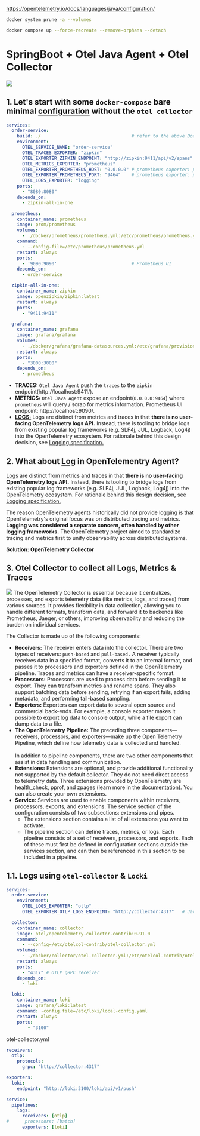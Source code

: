 https://opentelemetry.io/docs/languages/java/configuration/

````bash
docker system prune -a --volumes

````
````bash
docker compose up --force-recreate --remove-orphans --detach
````

# SpringBoot + Otel Java Agent + Otel Collector 
<img src="https://github.com/nlinhvu/opentelemetry-order-service-2023/blob/main/gif/diagram.gif?raw=true"/>

## 1. Let's start with some `docker-compose` bare minimal [configuration](https://opentelemetry.io/docs/languages/java/configuration/) without the `otel collector`

````yml
services:
  order-service:
    build: ./                                  # refer to the above Dockerfile & create a docker image
    environment:
      OTEL_SERVICE_NAME: "order-service"
      OTEL_TRACES_EXPORTER: "zipkin"
      OTEL_EXPORTER_ZIPKIN_ENDPOINT: "http://zipkin:9411/api/v2/spans"
      OTEL_METRICS_EXPORTER: "prometheus"
      OTEL_EXPORTER_PROMETHEUS_HOST: "0.0.0.0" # prometheus exporter: prometheus will query to this endpoint
      OTEL_EXPORTER_PROMETHEUS_PORT: "9464"    # prometheus exporter: prometheus will query to this port
      OTEL_LOGS_EXPORTER: "logging"
    ports:
      - "8080:8080"
    depends_on:
      - zipkin-all-in-one

  prometheus:
    container_name: prometheus
    image: prom/prometheus
    volumes:
      - ./docker/prometheus/prometheus.yml:/etc/prometheus/prometheus.yml
    command:
      - --config.file=/etc/prometheus/prometheus.yml
    restart: always
    ports:
      - '9090:9090'                            # Prometheus UI
    depends_on:
      - order-service

  zipkin-all-in-one:
    container_name: zipkin
    image: openzipkin/zipkin:latest
    restart: always
    ports:
      - "9411:9411"

  grafana:
    container_name: grafana
    image: grafana/grafana
    volumes:
      - ./docker/grafana/grafana-datasources.yml:/etc/grafana/provisioning/datasources/datasources.yml
    restart: always
    ports:
      - "3000:3000"
    depends_on:
      - prometheus
````

- **TRACES:**   `Otel Java Agent` push the `traces` to the `zipkin` endpoint(http://localhost:9411/). 
- **METRICS:**  `Otel Java Agent` expose an endpoint(`0.0.0.0:9464`) where `prometheus` will query / scrap for metrics information. Prometheus UI endpoint: http://localhost:9090/.
- **[LOGS:](https://opentelemetry.io/docs/languages/java/instrumentation/#logs)** Logs are distinct from metrics and traces in that <b>there is no user-facing OpenTelemetry logs API.</b>
  Instead, there is tooling to bridge logs from existing popular log frameworks (e.g. SLF4j, JUL, Logback, Log4j) into the OpenTelemetry ecosystem. For rationale behind this design decision, see [Logging specification.](https://opentelemetry.io/docs/specs/otel/logs/)

## 2. What about [Log](https://opentelemetry.io/docs/languages/java/instrumentation/#logs) in OpenTelementry Agent?
[Logs]((https://opentelemetry.io/docs/languages/java/instrumentation/#logs)) are distinct from metrics and traces in that <b>there is no user-facing OpenTelemetry logs API.</b>
Instead, there is tooling to bridge logs from existing popular log frameworks (e.g. SLF4j, JUL, Logback, Log4j) into the OpenTelemetry ecosystem. For rationale behind this design decision, see [Logging specification.](https://opentelemetry.io/docs/specs/otel/logs/)

The reason OpenTelemetry agents historically did not provide logging is that OpenTelemetry's original focus was on distributed tracing and metrics. **Logging was considered a separate concern, often handled by other logging frameworks.** The OpenTelemetry project aimed to standardize tracing and metrics first to unify observability across distributed systems.

**Solution:** **OpenTelemetry Collector**

## 3. Otel Collector to collect all Logs, Metrics & Traces
<img src="https://b3716232.smushcdn.com/3716232/wp-content/uploads/2022/07/OpenTelemetry-Collector-Architecture.png?lossy=2&strip=1&webp=1"/>
The OpenTelemetry Collector is essential because it centralizes, processes, and exports telemetry data (like metrics, logs, and traces) from various sources. It provides flexibility in data collection, allowing you to handle different formats, transform data, and forward it to backends like Prometheus, Jaeger, or others, improving observability and reducing the burden on individual services.

The Collector is made up of the following components:
- **Receivers:** The receiver enters data into the collector. There are two types of receivers: `push-based` and `pull-based.` A receiver typically receives data in a specified format, converts it to an internal format, and passes it to processors and exporters defined in the OpenTelemetry pipeline. Traces and metrics can have a receiver-specific format.
- **Processors:** Processors are used to process data before sending it to export. They can transform metrics and rename spans. They also support batching data before sending, retrying if an export fails, adding metadata, and performing tail-based sampling.
- **Exporters:** Exporters can export data to several open source and commercial back-ends. For example, a console exporter makes it possible to export log data to console output, while a file export can dump data to a file.
- **The OpenTelemetry Pipeline:** The preceding three components—receivers, processors, and exporters—make up the Open Telemetry Pipeline, which define how telemetry data is collected and handled. <br/><br/>In addition to pipeline components, there are two other components that assist in data handling and communication.
- **Extensions:** Extensions are optional, and provide additional functionality not supported by the default collector. They do not need direct access to telemetry data. Three extensions provided by OpenTelemetry are health_check, pprof, and zpages (learn more in the [documentation](https://opentelemetry.io/docs/collector/configuration/#extensions)). You can also create your own extensions.
- **Service:** Services are used to enable components within receivers, processors, exports, and extensions. The service section of the configuration consists of two subsections: extensions and pipes.
  - The extensions section contains a list of all extensions you want to activate.
  - The pipeline section can define traces, metrics, or logs. Each pipeline consists of a set of receivers, processors, and exports. Each of these must first be defined in configuration sections outside the services section, and can then be referenced in this section to be included in a pipeline.



## 1.1. Logs using `otel-collector` & `Locki`
````yml
services:
  order-service:
    environment:
      OTEL_LOGS_EXPORTER: "otlp"
      OTEL_EXPORTER_OTLP_LOGS_ENDPOINT: "http://collector:4317"   # Java agent will PUSH / export the log into otel-collector

  collector:
    container_name: collector
    image: otel/opentelemetry-collector-contrib:0.91.0
    command:
      - --config=/etc/otelcol-contrib/otel-collector.yml
    volumes:
      - ./docker/collector/otel-collector.yml:/etc/otelcol-contrib/otel-collector.yml
    restart: always
    ports:
      - "4317" # OTLP gRPC receiver
    depends_on:
      - loki

  loki:
    container_name: loki
    image: grafana/loki:latest
    command: -config.file=/etc/loki/local-config.yaml
    restart: always
    ports:
        - "3100"
````

otel-collector.yml
````yml
receivers:
  otlp:
    protocols:
      grpc: "http://collector:4317"

exporters:
  loki:
    endpoint: "http://loki:3100/loki/api/v1/push"

service:
  pipelines:
    logs:
      receivers: [otlp]
#      processors: [batch]
      exporters: [loki]
````